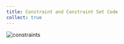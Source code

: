 ```yaml
---
title: Constraint and Constraint Set Code
collect: true
---
```


![constraints](moonbit/src//lti/syntax.mbt#:include)
